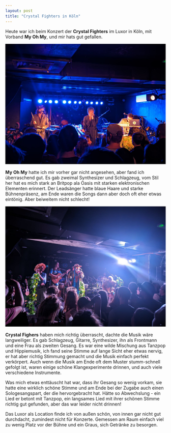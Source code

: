```yaml
---
layout: post
title: "Crystal Fighters in Köln"
---
```


Heute war ich beim Konzert der **Crystal Fighters** im Luxor in Köln, mit Vorband **My Oh My**, und mir hats gut gefallen.

![My Oh My](/images/2024-10-03-crystal-fighters/my-oh-my.jpg)

**My Oh My** hatte ich mir vorher gar nicht angesehen, aber fand ich überraschend gut. Es gab zweimal Synthesizer und Schlagzeug, vom Stil her hat es mich stark an Britpop ala Oasis mit starken elektronischen Elementen erinnert. Der Leadsänger hatte blaue Haare und starke Bühnenpräsenz, am Ende waren die Songs dann aber doch oft eher etwas eintönig. Aber beiweitem nicht schlecht!

![Crystal Fighters](/images/2024-10-03-crystal-fighters/crystal-fighters.jpg)

**Crystal Fighers** haben mich richtig überrascht, dachte die Musik wäre langweiliger. Es gab Schlagzeug, Gitarre, Synthesizer, ihn als Frontmann und eine Frau als zweiten Gesang. Es war eine wilde Mischung aus Tanzpop und Hippiemusik, ich fand seine Stimme auf lange Sicht eher etwas nervig, er hat aber richtig Stimmung gemacht und die Musik einfach perfekt verkörpert. Auch wenn die Musik am Ende oft dem Muster stumm-schnell gefolgt ist, waren einige schöne Klangexperimente drinnen, und auch viele verschiedene Instrumente. 

Was mich etwas enttäuscht hat war, dass ihr Gesang so wenig vorkam, sie hatte eine wirklich schöne Stimme und am Ende bei der Zugabe auch einen Sologesangspart, der die hervorgebracht hat. Hätte so Abwechslung - ein Lied er betont mit Tanzpop, ein langsames Lied mit ihrer schönen Stimme richtig gut gefunden, aber das war leider nicht drinnen!

Das Luxor als Location finde ich von außen schön, von innen gar nicht gut durchdacht, zumindest nicht für Konzerte. Gemessen am Raum einfach viel zu wenig Platz vor der Bühne und ein Graus, sich Getränke zu besorgen.
